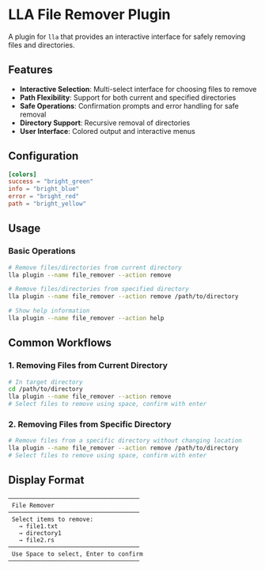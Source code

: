 # LLA File Remover Plugin

A plugin for `lla` that provides an interactive interface for safely removing files and directories.

## Features

- **Interactive Selection**: Multi-select interface for choosing files to remove
- **Path Flexibility**: Support for both current and specified directories
- **Safe Operations**: Confirmation prompts and error handling for safe removal
- **Directory Support**: Recursive removal of directories
- **User Interface**: Colored output and interactive menus

## Configuration

```toml
[colors]
success = "bright_green"
info = "bright_blue"
error = "bright_red"
path = "bright_yellow"
```

## Usage

### Basic Operations

```bash
# Remove files/directories from current directory
lla plugin --name file_remover --action remove

# Remove files/directories from specified directory
lla plugin --name file_remover --action remove /path/to/directory

# Show help information
lla plugin --name file_remover --action help
```

## Common Workflows

### 1. Removing Files from Current Directory

```bash
# In target directory
cd /path/to/directory
lla plugin --name file_remover --action remove
# Select files to remove using space, confirm with enter
```

### 2. Removing Files from Specific Directory

```bash
# Remove files from a specific directory without changing location
lla plugin --name file_remover --action remove /path/to/directory
# Select files to remove using space, confirm with enter
```

## Display Format

```
─────────────────────────────────────
 File Remover
─────────────────────────────────────
 Select items to remove:
   → file1.txt
   → directory1
   → file2.rs
─────────────────────────────────────
 Use Space to select, Enter to confirm
─────────────────────────────────────
```
